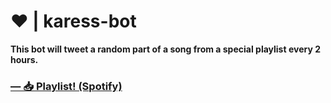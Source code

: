 <!-- ![Wilbur Soot!!!!!](https://github.com/Furyforev3r/karess-bot/assets/88341564/c95de889-c26f-45e3-9e0c-8e6e5ce2455f) -->
# ❤️ | karess-bot
**This bot will tweet a random part of a song from a special playlist every 2 hours.**

### **[— 📥 Playlist! (Spotify)](https://open.spotify.com/playlist/1pn8dZNM8BTQh5ZvUdxGRO)**
